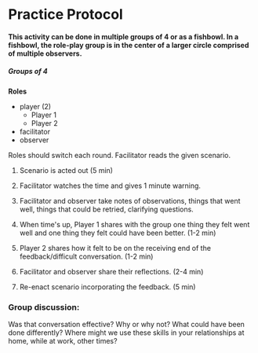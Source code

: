 # Practice Protocol

#### This activity can be done in multiple groups of 4 or as a fishbowl. In a fishbowl, the role-play group is in the center of a larger circle comprised of multiple observers.

##### Groups of 4
**Roles**
* player (2)
  * Player 1
  * Player 2
* facilitator
* observer

Roles should switch each round.
Facilitator reads the given scenario.  

1) Scenario is acted out (5 min)  

2) Facilitator watches the time and gives 1 minute warning.  

3) Facilitator and observer take notes of observations, things that went well, things that could be retried, clarifying questions.

4) When time's up, Player 1 shares with the group one thing they felt went well and one thing they felt could have been better. (1-2 min)

5) Player 2 shares how it felt to be on the receiving end of the feedback/difficult conversation. (1-2 min)

6) Facilitator and observer share their reflections. (2-4 min)

7) Re-enact scenario incorporating the feedback. (5 min)

### Group discussion:   
Was that conversation effective? Why or why not? What could have been done differently? Where might we use these skills in your relationships at home, while at work, other times? 
